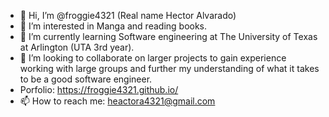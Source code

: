 - 👋 Hi, I’m @froggie4321 (Real name Hector Alvarado)
- 👀 I’m interested in Manga and reading books.
- 🌱 I’m currently learning Software engineering at The University of Texas at Arlington (UTA 3rd year).
- 💞️ I’m looking to collaborate on larger projects to gain experience working with large groups and further my understanding of what it takes to be a good software engineer.
- Porfolio: https://froggie4321.github.io/
- 📫 How to reach me: heactora4321@gmail.com 


<!---
froggie4321/froggie4321 is a ✨ special ✨ repository because its `README.md` (this file) appears on your GitHub profile.
You can click the Preview link to take a look at your changes.
--->
